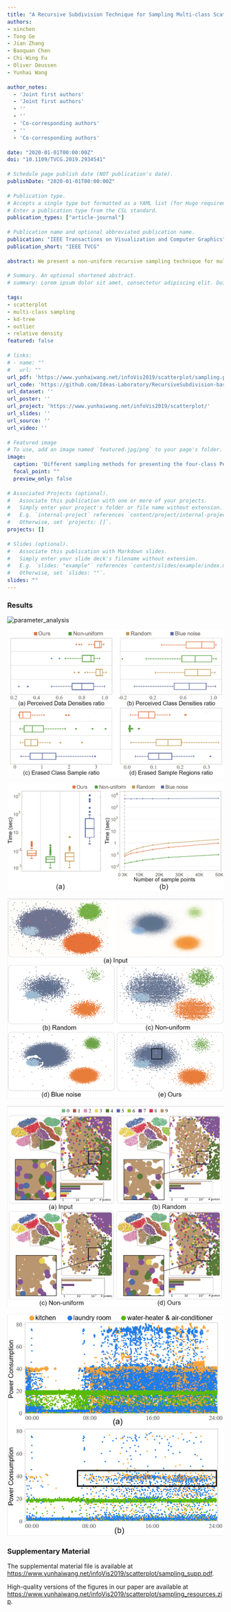 ```yaml
---
title: "A Recursive Subdivision Technique for Sampling Multi-class Scatterplots"
authors:
- xinchen
- Tong Ge
- Jian Zhang
- Baoquan Chen
- Chi-Wing Fu
- Oliver Deussen
- Yunhai Wang

author_notes:
  - 'Joint first authors'
  - 'Joint first authors'
  - ''
  - ''
  - 'Co-corresponding authors'
  - ''
  - 'Co-corresponding authors'

date: "2020-01-01T00:00:00Z"
doi: "10.1109/TVCG.2019.2934541"

# Schedule page publish date (NOT publication's date).
publishDate: "2020-01-01T00:00:00Z"

# Publication type.
# Accepts a single type but formatted as a YAML list (for Hugo requirements).
# Enter a publication type from the CSL standard.
publication_types: ["article-journal"]

# Publication name and optional abbreviated publication name.
publication: "IEEE Transactions on Visualization and Computer Graphics"
publication_short: "IEEE TVCG"

abstract: We present a non-uniform recursive sampling technique for multi-class scatterplots, with the specific goal of faithfully presenting relative data and class densities, while preserving major outliers in the plots. Our technique is based on a customized binary kd-tree, in which leaf nodes are created by recursively subdividing the underlying multi-class density map. By backtracking, we merge leaf nodes until they encompass points of all classes for our subsequently applied outlier-aware multi-class sampling strategy. A quantitative evaluation shows that our approach can better preserve outliers and at the same time relative densities in multi-class scatterplots compared to the previous approaches, several case studies demonstrate the effectiveness of our approach in exploring complex and real world data.

# Summary. An optional shortened abstract.
# summary: Lorem ipsum dolor sit amet, consectetur adipiscing elit. Duis posuere tellus ac convallis placerat. Proin tincidunt magna sed ex sollicitudin condimentum.

tags:
- scatterplot
- multi-class sampling
- kd-tree
- outlier
- relative density
featured: false

# links:
# - name: ""
#   url: ""
url_pdf: 'https://www.yunhaiwang.net/infoVis2019/scatterplot/sampling.pdf'
url_code: 'https://github.com/Ideas-Laboratory/RecursiveSubdivision-basedSampling'
url_dataset: ''
url_poster: ''
url_project: 'https://www.yunhaiwang.net/infoVis2019/scatterplot/'
url_slides: ''
url_source: ''
url_video: ''

# Featured image
# To use, add an image named `featured.jpg/png` to your page's folder. 
image:
  caption: 'Different sampling methods for presenting the four-class Person Activity data [8]. (a) The left shows the input scatterplots with 100K points and the right shows the four classes separately, where the patterns of each class are obscured in the main plot, e.g., the three sub-clusters in the purple class, due to overdraw. We re-sample the data into ∼5000 points using (b) random sampling, (c) non-uniform sampling [4], (d) multi-class blue noise sampling [11], and (e) our method. The results show that our method better preserves major outliers (see the rounded boxes labeled with “1”), relative data densities (see the ellipse labeled with “2” to compare (c) with (d)), and the relative class densities (see the orange points shown in the squares labeled with “3” in (a)-(e)), without introducing obvious visual artifacts such as highlighted by the square in (d) labeled with “4”. Points for all results are rendered in random order.'
  focal_point: ""
  preview_only: false

# Associated Projects (optional).
#   Associate this publication with one or more of your projects.
#   Simply enter your project's folder or file name without extension.
#   E.g. `internal-project` references `content/project/internal-project/index.md`.
#   Otherwise, set `projects: []`.
projects: []

# Slides (optional).
#   Associate this publication with Markdown slides.
#   Simply enter your slide deck's filename without extension.
#   E.g. `slides: "example"` references `content/slides/example/index.md`.
#   Otherwise, set `slides: ""`.
slides: ""
---
```


### Results

![parameter_analysis](param_analysis.png "Parameter analysis for our method on the Person Activity data set. (a,b,c) Grid size inﬂuences the number of point samples. From left to right, the results have 5969, 2273, and 1217 points, respectively. (d,e,f) For a large λ, many outliers become visible, but overdraw happens in dense areas, while a small λ reduces overdraw but miss a few outliers. (g,e,h) A large τ shows too many outliers and regions of medium density are suppressed, while a small τ is more balanced but outliers are reduced. (i) When λ and τ both are large, the overdraw issue becomes severe while showing many outliers.")

![quantitative_comparison](quantitativecmpr.png "Boxplots summarizing the scores of four measures for four sampling methods over all tested datasets: (a) PDDr and (b) PCDr, where a higher score indicates better sampling for both measures; (c) ESRr and (d) ECSr, where a lower score indicates better sampling.")

![time_comparison](time.png "(a) Runtimes of the four sampling methods on all datasets; (b) relationship between runtime and sampled points on a synthesized dataset (250K points) (logarithmic scale).")

![case_study_synthetic](case_syn.png "Sampled results of the synthetic dataset with 250K points. (a) original scatterplot (left) and four classes sampled individually (right), the transparency of each point is proportional to its density value; (b,c,d,e)results for 6K points generated by random sampling, non-uniform sampling, blue noise sampling, and our method.")

![case_study_mnist](case_mnist.png "Sampled result of the MNIST dataset: (a)original scatterplot with 70K data points; (b,c,d) sampled results generated by random sampling, non-uniform sampling and our method.")

![case_study_power_comsuption](case_power.png "Exploration of the power consumption dataset with 1,570K data points: (a) the original scatterplot; (b) the sampled result generated by our method.")

### Supplementary Material
The supplemental material file is available at <https://www.yunhaiwang.net/infoVis2019/scatterplot/sampling_supp.pdf>.

High-quality versions of the figures in our paper are available at <https://www.yunhaiwang.net/infoVis2019/scatterplot/sampling_resources.zip>.